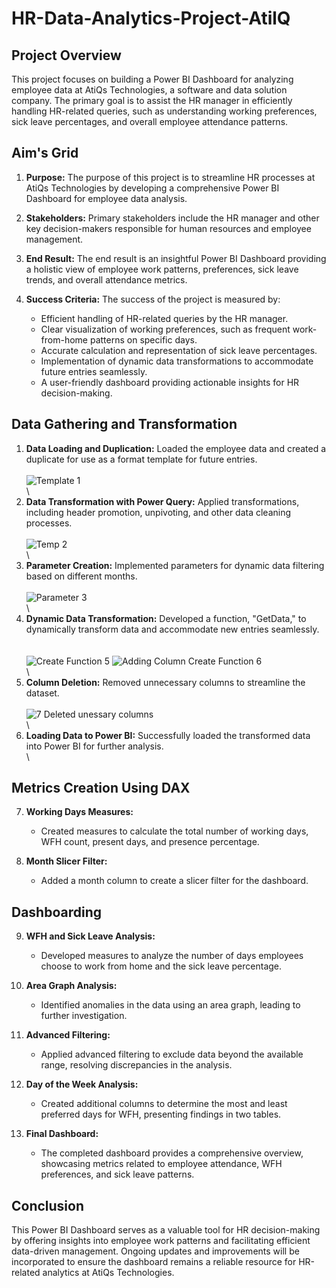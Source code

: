 # HR-Data-Analytics-Project-AtilQ

## Project Overview

This project focuses on building a Power BI Dashboard for analyzing employee data at AtiQs Technologies, a software and data solution company. The primary goal is to assist the HR manager in efficiently handling HR-related queries, such as understanding working preferences, sick leave percentages, and overall employee attendance patterns.

## Aim's Grid

1. **Purpose:**
   The purpose of this project is to streamline HR processes at AtiQs Technologies by developing a comprehensive Power BI Dashboard for employee data analysis.

2. **Stakeholders:**
   Primary stakeholders include the HR manager and other key decision-makers responsible for human resources and employee management.

3. **End Result:**
   The end result is an insightful Power BI Dashboard providing a holistic view of employee work patterns, preferences, sick leave trends, and overall attendance metrics.

4. **Success Criteria:**
   The success of the project is measured by:
      - Efficient handling of HR-related queries by the HR manager.
      - Clear visualization of working preferences, such as frequent work-from-home patterns on specific days.
      - Accurate calculation and representation of sick leave percentages.
      - Implementation of dynamic data transformations to accommodate future entries seamlessly.
      - A user-friendly dashboard providing actionable insights for HR decision-making.

## Data Gathering and Transformation

1. **Data Loading and Duplication:**
   Loaded the employee data and created a duplicate for use as a format template for future entries.
\
\
![Template 1](https://github.com/himehul/HR-Data-Analytics-Project--AtilQ/assets/139626006/ba80cab3-c76c-4194-8664-282191f4850f)
\
\
2. **Data Transformation with Power Query:**
   Applied transformations, including header promotion, unpivoting, and other data cleaning processes.
\
\
![Temp 2](https://github.com/himehul/HR-Data-Analytics-Project--AtilQ/assets/139626006/c56f1626-27e6-4e80-962c-05829e0a1c33)
\
\
3. **Parameter Creation:**
Implemented parameters for dynamic data filtering based on different months.
\
\
![Parameter 3](https://github.com/himehul/HR-Data-Analytics-Project--AtilQ/assets/139626006/fe9873dc-78b2-4b38-b261-45edb4cf939d)
\
\
4. **Dynamic Data Transformation:**
 Developed a function, "GetData," to dynamically transform data and accommodate new entries seamlessly.
\
\
\
![Create Function 5](https://github.com/himehul/HR-Data-Analytics-Project--AtilQ/assets/139626006/a2aad3cd-eea3-4ec3-8461-b4cd6afd9c5a)
![Adding Column Create Function 6](https://github.com/himehul/HR-Data-Analytics-Project--AtilQ/assets/139626006/0bc423d7-0906-4895-b955-69088b00c448)
\
\
5. **Column Deletion:**
  Removed unnecessary columns to streamline the dataset.
\
\
![7 Deleted unessary columns](https://github.com/himehul/HR-Data-Analytics-Project--AtilQ/assets/139626006/818c07ce-fe7a-4641-8f89-4f95f98252ea)
\
\
8. **Loading Data to Power BI:**
 Successfully loaded the transformed data into Power BI for further analysis.
\
\
## Metrics Creation Using DAX

7. **Working Days Measures:**
   - Created measures to calculate the total number of working days, WFH count, present days, and presence percentage.

8. **Month Slicer Filter:**
   - Added a month column to create a slicer filter for the dashboard.

## Dashboarding

9. **WFH and Sick Leave Analysis:**
   - Developed measures to analyze the number of days employees choose to work from home and the sick leave percentage.

10. **Area Graph Analysis:**
    - Identified anomalies in the data using an area graph, leading to further investigation.

11. **Advanced Filtering:**
    - Applied advanced filtering to exclude data beyond the available range, resolving discrepancies in the analysis.

12. **Day of the Week Analysis:**
    - Created additional columns to determine the most and least preferred days for WFH, presenting findings in two tables.

13. **Final Dashboard:**
    - The completed dashboard provides a comprehensive overview, showcasing metrics related to employee attendance, WFH preferences, and sick leave patterns.

## Conclusion

This Power BI Dashboard serves as a valuable tool for HR decision-making by offering insights into employee work patterns and facilitating efficient data-driven management. Ongoing updates and improvements will be incorporated to ensure the dashboard remains a reliable resource for HR-related analytics at AtiQs Technologies.
